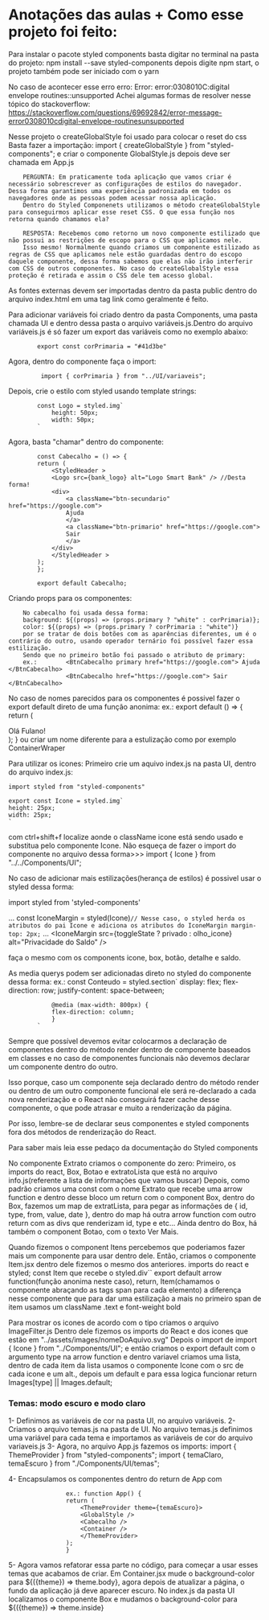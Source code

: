 # Anotações das aulas + Como esse projeto foi feito:

Para instalar o pacote styled components basta digitar no terminal na pasta do projeto:
npm install --save styled-components
depois digite npm start, o projeto também pode ser iniciado com o yarn

No caso de acontecer esse erro erro: Error: error:0308010C:digital envelope routines::unsupported
Achei algumas formas de resolver nesse tópico do stackoverflow:
https://stackoverflow.com/questions/69692842/error-message-error0308010cdigital-envelope-routinesunsupported

Nesse projeto o createGlobalStyle foi usado para colocar o reset do css
Basta fazer a importação:
 import { createGlobalStyle } from "styled-components";
 e criar o componente GlobalStyle.js
 depois deve ser chamada em App.js

        PERGUNTA: Em praticamente toda aplicação que vamos criar é necessário sobrescrever as configurações de estilos do navegador. Dessa forma garantimos uma experiência padronizada em todos os navegadores onde as pessoas podem acessar nossa aplicação.
        Dentro do Styled Componenets utilizamos o método createGlobalStyle para conseguirmos aplicar esse reset CSS. O que essa função nos retorna quando chamamos ela?

        RESPOSTA: Recebemos como retorno um novo componente estilizado que não possui as restrições de escopo para o CSS que aplicamos nele.
        Isso mesmo! Normalmente quando criamos um componente estilizado as regras de CSS que aplicamos nele estão guardadas dentro do escopo daquele componente, dessa forma sabemos que elas não irão interferir com CSS de outros componentes. No caso do createGlobalStyle essa proteção é retirada e assim o CSS dele tem acesso global.

As fontes externas  devem ser importadas dentro da pasta public dentro do arquivo index.html em uma tag link como geralmente é feito.

Para adicionar variáveis foi criado dentro da pasta Components, uma pasta chamada UI e dentro dessa pasta o arquivo variáveis.js.Dentro do arquivo variáveis.js é só fazer um export das variáveis como no exemplo abaixo:

            export const corPrimaria = "#41d3be"

Agora, dentro do componente faça o import:
            
             import { corPrimaria } from "../UI/variaveis";

Depois, crie o estilo com styled usando template strings:

            const Logo = styled.img`
                height: 50px;
                width: 50px;
            `

Agora, basta "chamar" dentro do componente:

            const Cabecalho = () => {
            return (
                <StyledHeader >
                <Logo src={bank_logo} alt="Logo Smart Bank" /> //Desta forma!
                <div>
                    <a className="btn-secundario" href="https://google.com">
                    Ajuda
                    </a>
                    <a className="btn-primario" href="https://google.com">
                    Sair
                    </a>
                </div>
                </StyledHeader >
            );
            };

            export default Cabecalho;

Criando props para os componentes:

        No cabecalho foi usada dessa forma: 
        background: ${(props) => (props.primary ? "white" : corPrimaria)};
        color: ${(props) => (props.primary ? corPrimaria : "white")}
        por se tratar de dois botões com as aparências diferentes, um é o contrário do outro, usando operador ternário foi possível fazer essa estilização.
        Sendo que no primeiro botão foi passado o atributo de primary:
        ex.:        <BtnCabecalho primary href="https://google.com"> Ajuda </BtnCabecalho>
                    <BtnCabecalho href="https://google.com"> Sair </BtnCabecalho>
        
No caso de nomes parecidos para os componentes é possivel fazer o export default direto de uma função anonima:
ex.:        export default () => {
            return (
            <div className="container">
            <Titulo>Olá Fulano!</Titulo>
            <section className="conteudo">
                <Conta />
            </section>
            </div>
        );
        }
ou criar um nome diferente para a estulização como por exemplo ContainerWraper

Para utilizar os icones:
  Primeiro crie um aquivo index.js na pasta UI, dentro do arquivo index.js: 
 
    import styled from "styled-components"

    export const Icone = styled.img`
    height: 25px;
    width: 25px;
    `
  com ctrl+shift+f localize aonde o className icone está sendo usado e substitua pelo componente Icone. Não esqueça de fazer o import do componente no arquivo dessa forma>>> import { Icone } from "../../Components/UI";

  No caso de adicionar mais estilizações(herança de estilos) é possivel usar o styled dessa forma:

  import styled from 'styled-components' 
 
  ...
  const IconeMargin = styled(Icone)` // Nesse caso, o styled herda os atributos do pai Icone e adiciona os atributos do IconeMargin
  margin-top: 2px;
  `
  ...
  <IconeMargin
    src={toggleState ? privado : olho_icone}
    alt="Privacidade do Saldo"
  />

  faça o mesmo com os components icone, box, botão, detalhe e saldo.

As media querys podem ser adicionadas direto no styled do componente dessa forma:
    ex.:    const Conteudo = styled.section`
                display: flex;
                flex-direction: row;
                justify-content: space-between;

                @media (max-width: 800px) {
                flex-direction: column;
                }
            `
Sempre que possível devemos evitar colocarmos a declaração de componentes dentro do método render dentro de componente baseados em classes e no caso de componentes funcionais não devemos declarar um componente dentro do outro.

Isso porque, caso um componente seja declarado dentro do método render ou dentro de um outro componente funcional ele será re-declarado a cada nova renderização e o React não conseguirá fazer cache desse componente, o que pode atrasar e muito a renderização da página.

Por isso, lembre-se de declarar seus componentes e styled components fora dos métodos de renderização do React.

Para saber mais leia esse pedaço da documentação do Styled components

No componente Extrato criamos o componente do zero:
Primeiro, os imports do react, Box, Botao e extratoLista que está no arquivo info.js(referente a lista de informações que vamos buscar)
Depois, como padrão criamos uma const com o nome Extrato que recebe uma arrow function e dentro desse bloco um return com o component Box, dentro do Box, fazemos um map de extratLista, para pegar as informações de { id, type, from, value, date }, dentro do map há outra arrow function com outro return com as divs que renderizam id, type e etc... Ainda dentro do Box, há também o component Botao, com o texto Ver Mais.

Quando fizemos o component Itens percebemos que poderiamos fazer mais um componente para usar dentro dele. Então, criamos o componente Item.jsx dentro dele fizemos o mesmo dos anteriores. 
    imports do react e styled;
    const Item que recebe o styled.div``
    export default arrow function(função anonima neste caso), return, Item(chamamos o componente abraçando as tags span para cada elemento)
a diferença nesse componente que para dar uma estilização a mais no primeiro span de item usamos um className .text e font-weight bold

Para mostrar os icones de acordo com o tipo criamos o arquivo ImageFilter.js
Dentro dele fizemos os imports do React e dos icones que estão em "../assets/images/nomeDoAquivo.svg"
Depois o import de import { Icone } from "../Components/UI";
 e então criamos o export default com o argumento type na arrow function e dentro variavel criamos uma lista, dentro de cada item da lista usamos o componente Icone com o src de cada icone e um alt., depois um default e para essa logica funcionar return Images[type] || Images.default;

 ### Temas: modo escuro e modo claro

 1- Definimos as variáveis de cor na pasta UI, no arquivo variáveis.
 2- Criamos o arquivo temas.js na pasta de UI. No arquivo temas.js definimos uma variável para cada tema e importamos as variáveis de cor do arquivo variaveis.js
 3- Agora, no arquivo App.js fazemos os imports: import { ThemeProvider } from "styled-components";
                                                 import { temaClaro, temaEscuro } from "./Components/UI/temas";

 4- Encapsulamos os componentes dentro do return de App com <ThemeProvider> </ThemeProvider>

                    ex.: function App() {
                    return (
                        <ThemeProvider theme={temaEscuro}>
                        <GlobalStyle />
                        <Cabecalho />
                        <Container />
                        </ThemeProvider>
                    );
                    }

 5- Agora vamos refatorar essa parte no código, para começar a usar esses temas que acabamos de criar.
      Em Container.jsx mude o background-color para ${({theme}) => theme.body}, agora depois de atualizar a página, o fundo da aplicação já deve aparecer escuro.
      No index.js da pasta UI localizamos o componente Box e mudamos o background-color para ${({theme}) => theme.inside}
      


  







